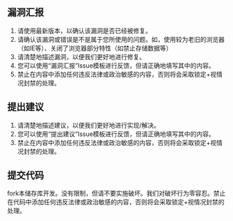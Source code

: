 ## 漏洞汇报
1. 请使用最新版本，以确认该漏洞是否已经被修复。
2. 请确认该漏洞或错误是不是属于您所使用的问题。如，使用较为老旧的浏览器（如IE等）、关闭了浏览器部分特性（如禁止存储数据等）
3. 请清楚地描述漏洞，以便我们更好地进行修复。
4. 您可以使用“漏洞汇报”Issue模板进行反馈，但请正确地填写其中的内容。
5. 禁止在内容中添加任何违反法律或政治敏感的内容，否则将会采取锁定+视情况封禁的处理。

## 提出建议

1. 请清楚地描述建议，以便我们更好地进行实现/解决。
2.  您可以使用“提出建议”Issue模板进行反馈，但请正确地填写其中的内容。
3. 禁止在内容中添加任何违反法律或政治敏感的内容，否则将会采取锁定+视情况封禁的处理。

## 提交代码

fork本储存库开发。没有限制，但请不要实施破坏。我们对破坏行为零容忍。禁止在代码中添加任何违反法律或政治敏感的内容，否则将会采取锁定+视情况封禁的处理。

